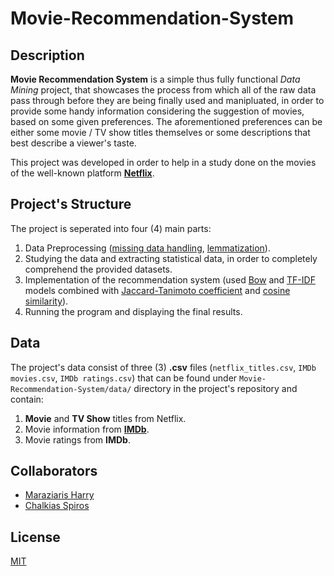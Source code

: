 # Movie-Recommendation-System

## Description
**Movie Recommendation System** is a simple thus fully functional *Data Mining* project, that showcases the process from which all of the raw data pass through before they are being finally used and manipluated, in order to provide some handy information considering the suggestion of movies, based on some given preferences. The aforementioned preferences can be either some movie / TV show titles themselves or some descriptions that best describe a viewer's taste.

This project was developed in order to help in a study done on the movies of the well-known platform
[**Netflix**](https://en.wikipedia.org/wiki/Netflix).

## Project's Structure
The project is seperated into four (4) main parts:
1. Data Preprocessing ([missing data handling](https://en.wikipedia.org/wiki/Missing_data), [lemmatization](https://en.wikipedia.org/wiki/Lemmatisation)).
2. Studying the data and extracting statistical data, in order to completely comprehend the provided datasets.
3. Implementation of the recommendation system (used [Bow](https://en.wikipedia.org/wiki/Bag-of-words_model) and [TF-IDF](https://en.wikipedia.org/wiki/Tf%E2%80%93idf) models combined with [Jaccard-Tanimoto coefficient](https://en.wikipedia.org/wiki/Jaccard_index) and [cosine similarity](https://en.wikipedia.org/wiki/Cosine_similarity)).
4. Running the program and displaying the final results.

## Data
The project's data consist of three (3) **.csv** files (`netflix_titles.csv`, `IMDb movies.csv`, `IMDb ratings.csv`) that can be found under `Movie-Recommendation-System/data/` directory in the project's repository and contain:
1. **Movie** and **TV Show** titles from Netflix.
2. Movie information from [**IMDb**](https://en.wikipedia.org/wiki/IMDb).
3. Movie ratings from **IMDb**.

## Collaborators
* [Maraziaris Harry](https://github.com/cmaraziaris)
* [Chalkias Spiros](https://github.com/spChalk)

## License
[MIT](https://choosealicense.com/licenses/mit/)
